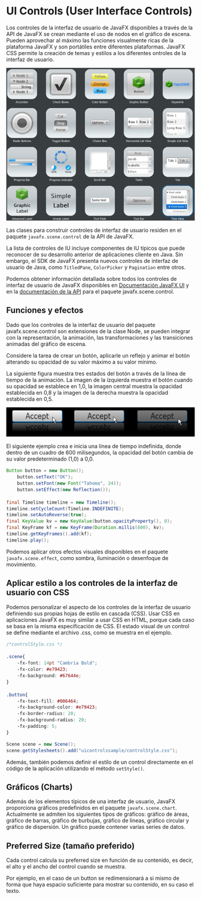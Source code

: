 # UI Controls (User Interface Controls)

Los controles de la interfaz de usuario de JavaFX disponibles a través de la API de JavaFX se crean mediante el uso de nodos en el gráfico de escena. Pueden aprovechar al máximo las funciones visualmente ricas de la plataforma JavaFX y son portátiles entre diferentes plataformas. JavaFX CSS permite la creación de temas y estilos a los diferentes ontroles de la interfaz de usuario.

![JavaFx](../img/ud8/1ui.png)

Las clases para construir controles de interfaz de usuario residen en el paquete `javafx.scene.control` de la API de JavaFX.

La lista de controles de IU incluye componentes de IU típicos que puede reconocer de su desarrollo anterior de aplicaciones cliente en Java. Sin embargo, el SDK de JavaFX presenta nuevos controles de interfaz de usuario de Java, como `TitledPane`, `ColorPicker` y `Pagination` entre otros.

Podemos obtener información detallada sobre todos los controles de interfaz de usuario de JavaFX disponibles en [Documentación JavaFX UI](https://docs.oracle.com/javase/8/javafx/user-interface-tutorial/index.html) y en la [documentación de la API](https://openjfx.io/javadoc/18/javafx.controls/javafx/scene/control/package-summary.html) para el paquete javafx.scene.control.

## Funciones y efectos

Dado que los controles de la interfaz de usuario del paquete javafx.scene.control son extensiones de la clase Node, se pueden integrar con la representación, la animación, las transformaciones y las transiciones animadas del gráfico de escena.

Considere la tarea de crear un botón, aplicarle un reflejo y animar el botón alterando su opacidad de su valor máximo a su valor mínimo.

La siguiente figura muestra tres estados del botón a través de la línea de tiempo de la animación. La imagen de la izquierda muestra el botón cuando su opacidad se establece en 1,0, la imagen central muestra la opacidad establecida en 0,8 y la imagen de la derecha muestra la opacidad establecida en 0,5.

![JavaFx](../img/ud8/2ui.png)

El siguiente ejemplo crea e inicia una línea de tiempo indefinida, donde dentro de un cuadro de 600 milisegundos, la opacidad del botón cambia de su valor predeterminado (1,0) a 0,0.

```java
Button button = new Button();
    button.setText("OK");
    button.setFont(new Font("Tahoma", 24));
    button.setEffect(new Reflection());
 
final Timeline timeline = new Timeline();
timeline.setCycleCount(Timeline.INDEFINITE);
timeline.setAutoReverse(true);
final KeyValue kv = new KeyValue(button.opacityProperty(), 0);
final KeyFrame kf = new KeyFrame(Duration.millis(600), kv);
timeline.getKeyFrames().add(kf);
timeline.play();
```

Podemos aplicar otros efectos visuales disponibles en el paquete `javafx.scene.effect`, como sombra, iluminación o desenfoque de movimiento.

## Aplicar estilo a los controles de la interfaz de usuario con CSS

Podemos personalizar el aspecto de los controles de la interfaz de usuario definiendo sus propias hojas de estilo en cascada (CSS). Usar CSS en aplicaciones JavaFX es muy similar a usar CSS en HTML, porque cada caso se basa en la misma especificación de CSS. El estado visual de un control se define mediante el archivo .css, como se muestra en el ejemplo.

```css
/*controlStyle.css */
 
.scene{
    -fx-font: 14pt "Cambria Bold";
    -fx-color: #e79423;
    -fx-background: #67644e;
}
 
.button{
    -fx-text-fill: #006464;
    -fx-background-color: #e79423;
    -fx-border-radius: 20;
    -fx-background-radius: 20;
    -fx-padding: 5;
}
```

```java
Scene scene = new Scene();
scene.getStylesheets().add("uicontrolssample/controlStyle.css");
```

Además, también podemos definir el estilo de un control directamente en el código de la aplicación utilizando el método `setStyle()`.

## Gráficos (Charts)

Además de los elementos típicos de una interfaz de usuario, JavaFX proporciona gráficos predefinidos en el paquete `javafx.scene.chart`. Actualmente se admiten los siguientes tipos de gráficos: gráfico de áreas, gráfico de barras, gráfico de burbujas, gráfico de líneas, gráfico circular y gráfico de dispersión. Un gráfico puede contener varias series de datos.

## Preferred Size (tamaño preferido)

Cada control calcula su preferred size en función de su contenido, es decir, el alto y el ancho del control cuando se muestra.

Por ejemplo, en el caso de un button se redimensionará a si mismo de forma que haya espacio suficiente para mostrar su contenido, en su caso el texto.
